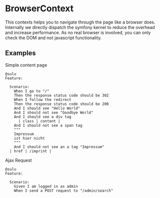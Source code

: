 # BrowserContext

This contexts helps you to navigate through the page like a browser does.
Internally we directly dispatch the symfony kernel to reduce the overhead and increase performance.
As no real browser is involved, you can only check the DOM and not javascript functionality.

## Examples

Simple content page
```gherkin
@sulu
Feature:

  Scenario:
    When I go to "/"
    Then the response status code should be 302
    When I follow the redirect
    Then the response status code should be 200
    And I should see "Hello World"
    And I should not see "Goodbye World"
    And I should see a div tag
      | class | content |
    And I should not see a span tag
    """
    Impressum
    ist hier nicht
    """
    And I should not see an a tag "Impressum"
  | href | /imprint |
```

Ajax Request
```gherkin
@sulu
Feature:

  Scenario:
    Given I am logged in as admin
    When I send a POST request to "/admin/search"
```
